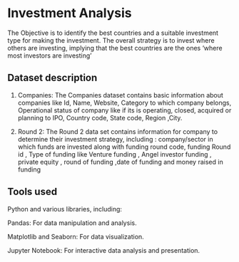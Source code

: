 
# Investment Analysis

The Objective is to identify the best countries and a suitable investment type for making the
investment. The overall strategy is to invest where others are investing, implying that the best
countries are the ones ‘where most investors are investing’










## Dataset description
1. Companies:
    The Companies dataset contains basic information about companies like Id, Name, Website, Category to which company belongs, Operational status of company like if its is operating, closed, acquired or planning to IPO, Country code, State code, Region ,City.
   
2. Round 2:
       The Round 2 data set contains information for company to determine their investment strategy, including : company/sector  in which funds are invested along with funding round code, funding Round id , Type of funding like Venture funding , Angel investor funding , private equity , round of funding ,date of funding and money raised in funding


## Tools used
Python and various libraries, including:

 Pandas: For data manipulation and analysis. 
 
 Matplotlib and Seaborn: For data visualization. 
 
 Jupyter Notebook: For interactive data analysis and presentation.